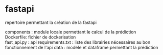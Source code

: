 # fastapi

repertoire permettant la création de la fastapi  

components : module locale permettant le calcul de la prédiction  
Dockerfile: fichier de dockerisation  
fast_api.py : api 
requirements.txt : liste des librairies nécessaires au bon fonctionnement de l'api
data : modele et dataframe permettant la prédiction

